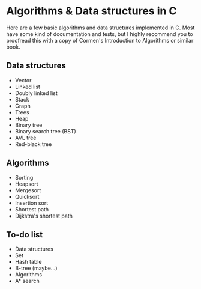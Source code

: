 # Algorithms & Data structures in C

Here are a few basic algorithms and data structures implemented in C. Most have some kind of documentation and tests, but I highly recommend you to proofread this with a copy of Cormen's Introduction to Algorithms or similar book.

## Data structures
- Vector
- Linked list
- Doubly linked list
- Stack
- Graph
- Trees
 - Heap
 - Binary tree
 - Binary search tree (BST)
 - AVL tree
 - Red-black tree

## Algorithms
- Sorting
 - Heapsort
 - Mergesort
 - Quicksort
 - Insertion sort
- Shortest path
 - Dijkstra's shortest path

## To-do list
- Data structures
 - Set
 - Hash table
 - B-tree (maybe...)
- Algorithms
 - A* search
